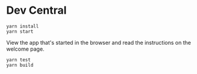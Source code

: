 # Dev Central

    yarn install
    yarn start

View the app that's started in the browser and read the instructions on
the welcome page.

    yarn test
    yarn build
